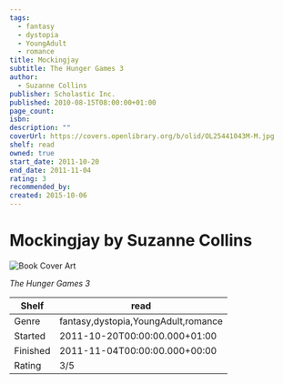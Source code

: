 ```yaml
---
tags:
  - fantasy
  - dystopia
  - YoungAdult
  - romance
title: Mockingjay
subtitle: The Hunger Games 3
author:
  - Suzanne Collins
publisher: Scholastic Inc.
published: 2010-08-15T08:00:00+01:00
page_count: 
isbn: 
description: ""
coverUrl: https://covers.openlibrary.org/b/olid/OL25441043M-M.jpg
shelf: read
owned: true
start_date: 2011-10-20
end_date: 2011-11-04
rating: 3
recommended_by: 
created: 2015-10-06
---
```


# Mockingjay by Suzanne Collins

![Book Cover Art](https://covers.openlibrary.org/b/olid/OL25441043M-M.jpg)

_The Hunger Games 3_

| Shelf | read |
| --- | --- |
| Genre | fantasy,dystopia,YoungAdult,romance |
| Started | 2011-10-20T00:00:00.000+01:00 |
| Finished | 2011-11-04T00:00:00.000+00:00 |
| Rating | 3/5 |


